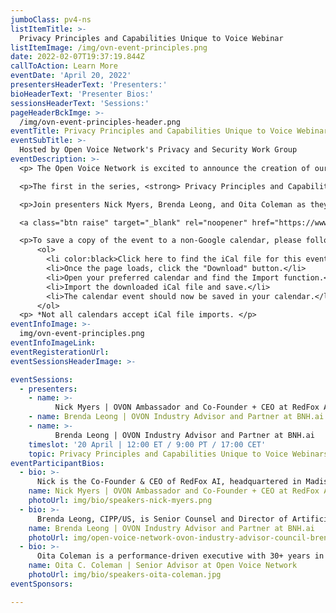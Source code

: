 ```yaml
---
jumboClass: pv4-ns
listItemTitle: >-
  Privacy Principles and Capabilities Unique to Voice Webinar
listItemImage: /img/ovn-event-principles.png
date: 2022-02-07T19:37:19.844Z
callToAction: Learn More
eventDate: 'April 20, 2022'
presentersHeaderText: 'Presenters:'
bioHeaderText: 'Presenter Bios:'
sessionsHeaderText: 'Sessions:'
pageHeaderBckImge: >-
  /img/ovn-event-principles-header.png
eventTitle: Privacy Principles and Capabilities Unique to Voice Webinar
eventSubTitle: >-
  Hosted by Open Voice Network's Privacy and Security Work Group
eventDescription: >-
  <p> The Open Voice Network is excited to announce the creation of our new webinar series—Global Standards for Conversational AI: a Webinar Series from the Open Voice Network. This webinar series is a joint coordination of future white papers published by communities and working groups of the Open Voice Network and informational webinars to highlight each publication.</p>

  <p>The first in the series, <strong> Privacy Principles and Capabilities Unique to Voice </strong>, is a half-hour session highlighting the Open Voice Network's <em> Privacy Guidelines and Capabilities Unique to Voice v2.0 White Paper </em>, produced by our Privacy and Security Work Group.</p>

  <p>Join presenters Nick Myers, Brenda Leong, and Oita Coleman as they showcase the new publication during a twenty-minute presentation followed by a ten-minute Q&A session. We encourage you to <a class="dim" target="_blank" rel="noopener" href="https://www.google.com/url?q=https://openvoicenetwork.lt.acemlna.com/Prod/link-tracker?notrack%3D1%26redirectUrl%3DaHR0cHMlM0ElMkYlMkZkcml2ZS5nb29nbGUuY29tJTJGZmlsZSUyRmQlMkYxbDJLa0dRZkN3TVBpOEVXcFF1NDZzazJqNzRMTThpeEQlMkZ2aWV3JTNGdXNwJTNEc2hhcmluZw%3D%3D%26sig%3D6VgkMeT4LgsqN3qHJ9Xyg3UgUgWBtg9QhzgDR9MG7W5N%26iat%3D1649689008%26a%3D%257C%257C476416237%257C%257C%26account%3Dopenvoicenetwork%252Eactivehosted%252Ecom%26email%3DptYvEi753f9yr%252B%252FAcMzD8kwaDM4NYTto9Z8vCBJHZlmL8u0%252BWBCfKIYwvb2riYN9%26s%3D1caf2b2fd057525d42baa35cbb5c23d3%26i%3D60A93A0A462&amp;sa=D&amp;source=editors&amp;ust=1649735112891499&amp;usg=AOvVaw2CFBgVPXzMXNiS0wdGVKcs">read the v2.0 white paper</a> prior to attending the webinar. </p>

  <a class="btn raise" target="_blank" rel="noopener" href="https://www.google.com/url?q=https://openvoicenetwork.lt.acemlna.com/Prod/link-tracker?notrack%3D1%26redirectUrl%3DaHR0cHMlM0ElMkYlMkZjYWxlbmRhci5nb29nbGUuY29tJTJGY2FsZW5kYXIlMkZ1JTJGMCUyRnIlMkZldmVudGVkaXQlMkZjb3B5JTJGTW05d2EzTTVhWFJ1ZFdsbWNHa3djblV4Y21nemFHRnFObVFnWTE4NVptazRPRGh6YkdwaGRITXpPVEUxTTI4MWJqaHBZMlV6TUVCbg%3D%3D%26sig%3DGrn2oxQjw2vcrbYJ4wybwKDRp6XDokVWrUuVUvismVJE%26iat%3D1649689008%26a%3D%257C%257C476416237%257C%257C%26account%3Dopenvoicenetwork%252Eactivehosted%252Ecom%26email%3DptYvEi753f9yr%252B%252FAcMzD8kwaDM4NYTto9Z8vCBJHZlmL8u0%252BWBCfKIYwvb2riYN9%26s%3D1caf2b2fd057525d42baa35cbb5c23d3%26i%3D60A93A0A463&amp;sa=D&amp;source=editors&amp;ust=1649735112892421&amp;usg=AOvVaw0n9AxJRVIVeaF1s6FnwEMW">CLICK HERE TO ADD THIS WEBINAR TO YOUR GOOGLE CALENDAR</a>

  <p>To save a copy of the event to a non-Google calendar, please follow these steps:</P>
      <ol>
        <li color:black>Click here to find the iCal file for this event.</li>
        <li>Once the page loads, click the "Download" button.</li>
        <li>Open your preferred calendar and find the Import function.</li>
        <li>Import the downloaded iCal file and save.</li>
        <li>The calendar event should now be saved in your calendar.</li>
      </ol>
  <p> *Not all calendars accept iCal file imports. </p>
eventInfoImage: >- 
  img/ovn-event-principles.png
eventInfoImageLink: 
eventRegisterationUrl:
eventSessionsHeaderImage: >-

eventSessions:
  - presenters:
    - name: >-
          Nick Myers | OVON Ambassador and Co-Founder + CEO at RedFox AI
    - name: Brenda Leong | OVON Industry Advisor and Partner at BNH.ai
    - name: >-
          Brenda Leong | OVON Industry Advisor and Partner at BNH.ai
    timeslot: '20 April | 12:00 ET / 9:00 PT / 17:00 CET'
    topic: Privacy Principles and Capabilities Unique to Voice Webinars
eventParticipantBios:  
  - bio: >-
      Nick is the Co-Founder & CEO of RedFox AI, headquartered in Madison, Wisconsin. RedFox AI is the creator of V Lab, a conversational artificial intelligence (accessible via your smartphone) that facilitates at-home medical tests for patients in the most accurate and efficient way possible—all while offering a new level of on-demand customer support. Nick is a TEDx and International Keynote Speaker, having spoken at events and conferences across the U.S and around the world on artificial intelligence and the future of work, data privacy, and the impact of voice-enabled technologies on future human-to-machine and machine-to-human interactions. Nick has been featured in publications including PR Daily, In Business Madison, and the Journal of Digital and Social Media Marketing. In 2019, RedFox AI was recognized as a "50 on Fire" company in the state of Wisconsin by Wisconsin Inno. Nick is a "40 Under 40" award winner and was nominated as Voice Commentator of The Year at the 2020 Project Voice Awards.
    name: Nick Myers | OVON Ambassador and Co-Founder + CEO at RedFox AI
    photoUrl: img/bio/speakers-nick-myers.png
  - bio: >-
      Brenda Leong, CIPP/US, is Senior Counsel and Director of Artificial Intelligence and Ethics at the Future of Privacy Forum. She oversees privacy analysis of AI and Machine Learning technologies, writes educational resource materials around AI and Ethics, and manages the FPF portfolio on biometrics and digital identity, particularly facial recognition. She works on industry standards, governance, and responsible data management with stakeholders and advocates to reach practical solutions for commercial uses. Previously, Brenda served in the U.S. Air Force, including policy work from the Pentagon and U.S. State Department. She is a 2014 graduate of George Mason School of Law.    
    name: Brenda Leong | OVON Industry Advisor and Partner at BNH.ai
    photoUrl: img/open-voice-network-ovon-industry-advisor-council-brenda-leong.jpg
  - bio: >-
      Oita Coleman is a performance-driven executive with 30+ years in the tech industry. Skilled in cultivating relationships and leveraging talent and resources to create exemplary teams, she is highly effective in building global partnerships to create innovative solutions to complex challenges. Oita is a former R&D Vice President of Software Quality at SAS Institute, with oversight of implementation of global processes, standards, and policies for the software development life cycle. She is now serving as Senior Advisor at the Open Voice Network, where she leads the privacy, security, and ethical use portfolios focused on voice-specific guidance for both the protection of individual and commercial user data privacy and security for consumer-facing enterprises worldwide. Her life motto is "to whom much is given, much more is required," which fuels her desire to give back. Her passion is helping to inspire the next generation of STEM knowledge professionals—focusing on advancing educational and career development opportunities for underrepresented minorities and women in STEM disciplines. She was recognized as a Top 50 Most Powerful Women in Tech award recipient by the National Diversity Council. She received the inaugural Great Place to Work® For All™ Leadership Award, recognizing women leaders from the FORTUNE 100 Best Companies to Work For. Her efforts were also recognized by US Black Engineer & IT Magazine as “Women Who Make a Difference in Technology."
    name: Oita C. Coleman | Senior Advisor at Open Voice Network
    photoUrl: img/bio/speakers-oita-coleman.jpg
eventSponsors:

---
```


